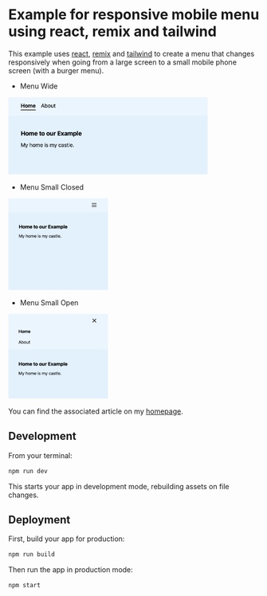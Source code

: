 # Example for responsive mobile menu using react, remix and tailwind

This example uses [react](https://reactjs.org), [remix](https://remix.run) and 
[tailwind](https://tailwindcss.com) to create a menu that changes responsively 
when going from a large screen to a small mobile phone screen 
(with a burger menu).

* Menu Wide

<img alt="Menu Wide" src="/assets/menu-wide.png" width="400" />

* Menu Small Closed

<img alt="Menu Small Closed" src="/assets/menu-small-closed.png" width="200" />

* Menu Small Open

<img alt="Menu Small Open" src="/assets/menu-small-open.png" width="200" />


You can find the associated article on my [homepage](https://noahbieler.com).


## Development

From your terminal:

```sh
npm run dev
```

This starts your app in development mode, rebuilding assets on file changes.

## Deployment

First, build your app for production:

```sh
npm run build
```

Then run the app in production mode:

```sh
npm start
```

